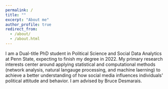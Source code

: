 ```yaml
---
permalink: /
title: ""
excerpt: "About me"
author_profile: true
redirect_from: 
  - /about/
  - /about.html
---
```


I am a Dual-title PhD student in Political Science and Social Data Analytics at Penn State, expecting to finish my degree in 2022. My primary research interests center around applying statistical and computational methods (network analysis, natural langauge processing, and machine laerning) to achieve a better understanding of how social media influences individuals' political attitude and behavior. I am advised by Bruce Desmarais.



